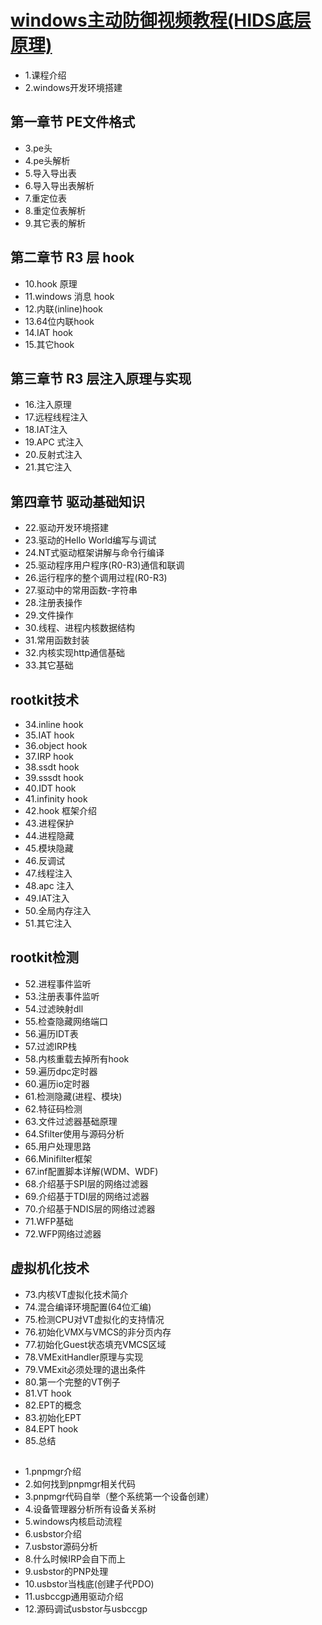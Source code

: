 # [windows主动防御视频教程(HIDS底层原理)](https://edu.csdn.net/course/detail/35804)  
* 1.课程介绍
* 2.windows开发环境搭建
## 第一章节 PE文件格式
* 3.pe头
* 4.pe头解析
* 5.导入导出表
* 6.导入导出表解析
* 7.重定位表
* 8.重定位表解析
* 9.其它表的解析

## 第二章节 R3 层 hook
* 10.hook 原理
* 11.windows 消息 hook 
* 12.内联(inline)hook 
* 13.64位内联hook 
* 14.IAT hook  
* 15.其它hook 

## 第三章节 R3 层注入原理与实现 
* 16.注入原理
* 17.远程线程注入 
* 18.IAT注入 
* 19.APC 式注入 
* 20.反射式注入
* 21.其它注入

## 第四章节 驱动基础知识
* 22.驱动开发环境搭建
* 23.驱动的Hello World编写与调试
* 24.NT式驱动框架讲解与命令行编译
* 25.驱动程序用户程序(R0-R3)通信和联调
* 26.运行程序的整个调用过程(R0-R3)
* 27.驱动中的常用函数-字符串 
* 28.注册表操作
* 29.文件操作 
* 30.线程、进程内核数据结构
* 31.常用函数封装
* 32.内核实现http通信基础
* 33.其它基础

## rootkit技术
* 34.inline hook
* 35.IAT hook
* 36.object hook
* 37.IRP hook
* 38.ssdt hook
* 39.sssdt hook
* 40.IDT hook
* 41.infinity hook
* 42.hook 框架介绍
* 43.进程保护
* 44.进程隐藏
* 45.模块隐藏
* 46.反调试
* 47.线程注入
* 48.apc 注入
* 49.IAT注入
* 50.全局内存注入
* 51.其它注入

## rootkit检测
* 52.进程事件监听
* 53.注册表事件监听
* 54.过滤映射dll
* 55.检查隐藏网络端口
* 56.遍历IDT表 
* 57.过滤IRP栈
* 58.内核重载去掉所有hook
* 59.遍历dpc定时器
* 60.遍历io定时器
* 61.检测隐藏(进程、模块)
* 62.特征码检测
* 63.文件过滤器基础原理
* 64.Sfilter使用与源码分析
* 65.用户处理思路
* 66.Minifilter框架
* 67.inf配置脚本详解(WDM、WDF)
* 68.介绍基于SPI层的网络过滤器
* 69.介绍基于TDI层的网络过滤器
* 70.介绍基于NDIS层的网络过滤器
* 71.WFP基础
* 72.WFP网络过滤器

## 虚拟机化技术 
* 73.内核VT虚拟化技术简介
* 74.混合编译环境配置(64位汇编)
* 75.检测CPU对VT虚拟化的支持情况
* 76.初始化VMX与VMCS的非分页内存
* 77.初始化Guest状态填充VMCS区域
* 78.VMExitHandler原理与实现
* 79.VMExit必须处理的退出条件
* 80.第一个完整的VT例子
* 81.VT hook
* 82.EPT的概念
* 83.初始化EPT
* 84.EPT hook
* 85.总结


## 
* 1.pnpmgr介绍
* 2.如何找到pnpmgr相关代码
* 3.pnpmgr代码自举（整个系统第一个设备创建）
* 4.设备管理器分析所有设备关系树
* 5.windows内核启动流程
* 6.usbstor介绍
* 7.usbstor源码分析
* 8.什么时候IRP会自下而上
* 9.usbstor的PNP处理
* 10.usbstor当栈底(创建子代PDO)
* 11.usbccgp通用驱动介绍
* 12.源码调试usbstor与usbccgp
